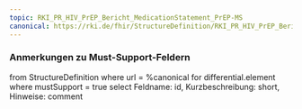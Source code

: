 ```yaml
---
topic: RKI_PR_HIV_PrEP_Bericht_MedicationStatement_PrEP-MS
canonical: https://rki.de/fhir/StructureDefinition/RKI_PR_HIV_PrEP_Bericht_MedicationStatement_PrEP
---
```


### Anmerkungen zu Must-Support-Feldern

<fql>
from
	StructureDefinition
where 
    url = %canonical
for differential.element
where mustSupport = true
select
	Feldname: id, Kurzbeschreibung: short, Hinweise: comment
</fql>

